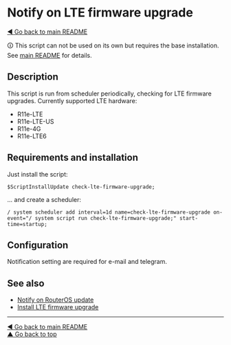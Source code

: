 Notify on LTE firmware upgrade
==============================

[◀ Go back to main README](../README.md)

🛈 This script can not be used on its own but requires the base installation.
See [main README](../README.md) for details.

Description
-----------

This script is run from scheduler periodically, checking for LTE firmware
upgrades. Currently supported LTE hardware:

* R11e-LTE
* R11e-LTE-US
* R11e-4G
* R11e-LTE6

Requirements and installation
-----------------------------

Just install the script:

    $ScriptInstallUpdate check-lte-firmware-upgrade;

... and create a scheduler:

    / system scheduler add interval=1d name=check-lte-firmware-upgrade on-event="/ system script run check-lte-firmware-upgrade;" start-time=startup;

Configuration
-------------

Notification setting are required for e-mail and telegram.

See also
--------

* [Notify on RouterOS update](check-routeros-update.md)
* [Install LTE firmware upgrade](unattended-lte-firmware-upgrade.md)

---
[◀ Go back to main README](../README.md)  
[▲ Go back to top](#top)
